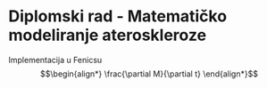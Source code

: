 # Diplomski rad - Matematičko modeliranje ateroskleroze

Implementacija u Fenicsu 
$$\begin{align*}
 \frac{\partial M}{\partial t}
\end{align*}$$
